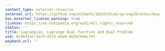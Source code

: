 ```yaml
---
content_type: external-resource
external_url: https://github.com/mitmath/18335/blob/spring19/notes/boyd-ch5-slides.pdf
has_external_license_warning: true
license: https://en.wikipedia.org/wiki/All_rights_reserved
status: ''
title: Lagrangian, Lagrange Dual Function and Dual Problem
uid: 8c5b33a7-3a74-4574-a5a8-eb5b7040c747
wayback_url: ''
---
```

